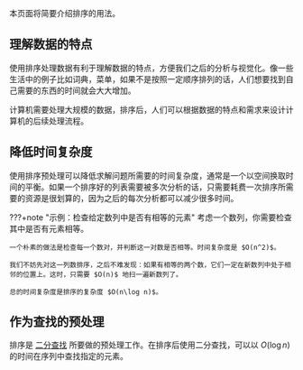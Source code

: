 本页面将简要介绍排序的用法。

## 理解数据的特点

使用排序处理数据有利于理解数据的特点，方便我们之后的分析与视觉化。像一些生活中的例子比如词典，菜单，如果不是按照一定顺序排列的话，人们想要找到自己需要的东西的时间就会大大增加。

计算机需要处理大规模的数据，排序后，人们可以根据数据的特点和需求来设计计算机的后续处理流程。

## 降低时间复杂度

使用排序预处理可以降低求解问题所需要的时间复杂度，通常是一个以空间换取时间的平衡。如果一个排序好的列表需要被多次分析的话，只需要耗费一次排序所需要的资源是很划算的，因为之后的每次分析都可以减少很多时间。

???+note "示例：检查给定数列中是否有相等的元素"
    考虑一个数列，你需要检查其中是否有元素相等。
    
    一个朴素的做法是检查每一个数对，并判断这一对数是否相等。时间复杂度是 $O(n^2)$。
    
    我们不妨先对这一列数排序，之后不难发现：如果有相等的两个数，它们一定在新数列中处于相邻的位置上。这时，只需要 $O(n)$ 地扫一遍新数列了。
    
    总的时间复杂度是排序的复杂度 $O(n\log n)$。

## 作为查找的预处理

排序是 [二分查找](./binary.md) 所要做的预处理工作。在排序后使用二分查找，可以以 $O(\log n)$ 的时间在序列中查找指定的元素。
